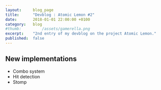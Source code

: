 ```yaml
---
layout: 	blog_page
title:  	"Devblog : Atomic Lemon #2"
date:   	2018-01-01 22:00:00 +0100
category: 	blog
#thumb: 		/assets/gamerella.png
excerpt: 	"2nd entry of my devblog on the project Atomic Lemon."
published: 	false
---
```


<h2>New implementations</h2>

- Combo system
- Hit detection
- Stomp